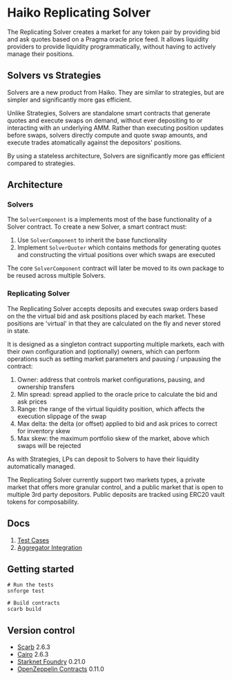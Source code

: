 # Haiko Replicating Solver

The Replicating Solver creates a market for any token pair by providing bid and ask quotes based on a Pragma oracle price feed. It allows liquidity providers to provide liquidity programmatically, without having to actively manage their positions.

## Solvers vs Strategies

Solvers are a new product from Haiko. They are similar to strategies, but are simpler and significantly more gas efficient.

Unlike Strategies, Solvers are standalone smart contracts that generate quotes and execute swaps on demand, without ever depositing to or interacting with an underlying AMM. Rather than executing position updates before swaps, solvers directly compute and quote swap amounts, and execute trades atomatically against the depositors' positions.

By using a stateless architecture, Solvers are significantly more gas efficient compared to strategies.

## Architecture

### Solvers

The `SolverComponent` is a implements most of the base functionality of a Solver contract. To create a new Solver, a smart contract must:

1. Use `SolverComponent` to inherit the base functionality
2. Implement `SolverQuoter` which contains methods for generating quotes and constructing the virtual positions over which swaps are executed

The core `SolverComponent` contract will later be moved to its own package to be reused across multiple Solvers.

### Replicating Solver

The Replicating Solver accepts deposits and executes swap orders based on the the virtual bid and ask positions placed by each market. These positions are 'virtual' in that they are calculated on the fly and never stored in state.

It is designed as a singleton contract supporting multiple markets, each with their own configuration and (optionally) owners, which can perform operations such as setting market parameters and pausing / unpausing the contract:

1. Owner: address that controls market configurations, pausing, and ownership transfers
2. Min spread: spread applied to the oracle price to calculate the bid and ask prices
3. Range: the range of the virtual liquidity position, which affects the execution slippage of the swap
4. Max delta: the delta (or offset) applied to bid and ask prices to correct for inventory skew
5. Max skew: the maximum portfolio skew of the market, above which swaps will be rejected

As with Strategies, LPs can deposit to Solvers to have their liquidity automatically managed.

The Replicating Solver currently support two markets types, a private market that offers more granular control, and a public market that is open to multiple 3rd party depositors. Public deposits are tracked using ERC20 vault tokens for composability.

## Docs

1. [Test Cases](./docs/1-test-cases.md)
2. [Aggregator Integration](./docs/2-aggregator-integration.md)

## Getting started

```shell
# Run the tests
snforge test

# Build contracts
scarb build
```

## Version control

- [Scarb](https://github.com/software-mansion/scarb) 2.6.3
- [Cairo](https://github.com/starkware-libs/cairo) 2.6.3
- [Starknet Foundry](https://github.com/foundry-rs/starknet-foundry) 0.21.0
- [OpenZeppelin Contracts](https://github.com/OpenZeppelin/cairo-contracts/) 0.11.0
